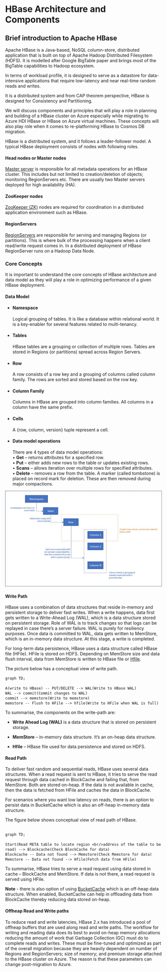 
# HBase Architecture and Components

## Brief introduction to Apache HBase

Apache HBase is a Java-based, NoSQL column-store, distributed application that is built on top of Apache Hadoop Distributed Filesystem (HDFS). It is modelled after Google BigTable paper and brings most of the BigTable capabilities to Hadoop ecosystem.  

In terms of workload profile, it is designed to serve as a datastore for data-intensive applications that require low-latency and near real-time random reads and writes.  

It is a distributed system and from CAP theorem perspective, HBase is designed for Consistency and Partitioning.  

We will discuss components and principles that will play a role in planning and building of a HBase cluster on Azure especially while migrating to Azure HDI HBase or HBase on Azure virtual machines. These concepts will also play role when it comes to re-platforming HBase to Cosmos DB migration.  

HBase is a distributed system, and it follows a leader-follower model. A typical HBase deployment consists of nodes with following roles.  

#### **Head nodes or Master nodes** 

[Master server](https://HBase.apache.org/book.html#architecture.master) is responsible for all metadata operations for an HBase cluster. This includes but not limited to creation/deletion of objects; monitoring RegionServers etc. There are usually two Master servers deployed for high availability (HA).

#### **ZooKeeper nodes**

[ZooKeeper (ZK)](https://zookeeper.apache.org/) nodes are required for coordination in a distributed application environment such as HBase.

#### **RegionServers**

[RegionServers](https://HBase.apache.org/book.html#regionserver.arch) are responsible for serving and managing Regions (or partitions). This is where bulk of the processing happens when a client read/write request comes in. In a distributed deployment of HBase RegionServer runs on a Hadoop Data Node.  

### **Core Concepts**

It is important to understand the core concepts of HBase architecture and data model as they will play a role in optimizing performance of a given HBase deployment. 

#### **Data Model**  

- #### **Namespace**  
    Logical grouping of tables. It is like a database within relational world. It is a key-enabler for several features related to multi-tenancy.  

- #### **Tables**  
    HBase tables are a grouping or collection of multiple rows. Tables are stored in Regions (or partitions) spread across Region Servers.  

- #### **Row**  
    A row consists of a row key and a grouping of columns called column family. The rows are sorted and stored based on the row key.  

- #### **Column Family**  
    Columns in HBase are grouped into column families. All columns in a column have the same prefix.  

- #### **Cells**  
    A {row, column, version} tuple represent a cell.  

- #### **Data model operations**  
    There are 4 types of data model operations:  
• **Get** – returns attributes for a specified row.  
• **Put** – either adds new rows to the table or updates existing rows.  
• **Scans** – allows iteration over multiple rows for specified attributes.  
• **Delete** – removes a row from the table. A marker (called tombstone) is placed on record mark for deletion. These are then removed during major compactions.  

![img](../images/clip_image032.jpg)

#### **Write Path**
HBase uses a combination of data structures that reside in-memory and persistent storage to deliver fast writes. When a write happens, data first gets written to a Write-Ahead Log (WAL), which is a data structure stored on persistent storage. Role of WAL is to track changes so that logs can be replayed in case there’s a server failure. WAL is purely for resiliency purposes.
Once data is committed to WAL, data gets written to MemStore, which is an in-memory data structure. At this stage, a write is completed.  

For long-term data persistence, HBase uses a data structure called HBase file (HFile). HFile is stored on HDFS. Depending on MemStore size and data flush interval, data from MemStore is written to HBase file or [Hfile](https://HBase.apache.org/book.html#_hfile_format_2).  

The picture below has a conceptual view of write path.  

```mermaid
graph TD;

A(write to HBase) -- PUT/DELETE --> WAL(Write to HBase WAL)
WAL --> commit(Commit changes to WAL)
commit --> memstore(Write to memstore)
memstore -- Flush to HFile --> hfile(Write to HFile when WAL is full)
```

To summarise, the components on the write-path are:  
- **Write Ahead Log (WAL)** is a data structure that is stored on persistent storage.
  
- **MemStore** – in-memory data structure. It’s an on-heap data structure.  

- **Hfile** – HBase file used for data persistence and stored on HDFS.

#### **Read Path**

To deliver fast random and sequential reads, HBase uses several data structures. When a read request is sent to HBase, it tries to serve the read request through data cached in BlockCache and failing that, from MemStore. Both are stored on-heap. If the data is not available in cache, then the data is fetched from HFile and caches the data in BlockCache.  

For scenarios where you want low latency on reads, there is an option to persist data in BucketCache which is also an off-heap in-memory data structure.

The figure below shows conceptual view of read path of HBase.

```mermaid

graph TD;

Start(Read META table to locate region <br/>address of the table to be read) --> Blockcache(Check BlockCache for data)
Blockcache -- Data not found --> Memstore(Check Memstore for data)
Memstore -- Data not found --> Hfile(Fetch data from HFile)

 ```

To summarise, HBase tries to serve a read request using data stored in cache – BlockCache and MemStore. If data is not there, a read request is served using HFile.  

**Note** - there is also option of using [BucketCache](https://hbase.apache.org/book.html#offheap.blockcache) which is an off-heap data structure. When enabled, BucketCache can help in offloading data from BlockCache thereby reducing data stored on-heap.

#### **Offheap Read and Write paths**

To reduce read and write latencies, HBase 2.x has introduced a pool of offheap buffers that are used along read and write paths. The workflow for writing and reading data does its best to avoid on-heap memory allocations reducing the amount of work that Garbage Collection (GC) must do to complete reads and writes. These must be fine-tuned and optimized as part of the overall migration because they are heavily dependent on number of Regions and RegionServers; size of memory; and premium storage attached to the HBase cluster on Azure. The reason is that these parameters can change post-migration to Azure.